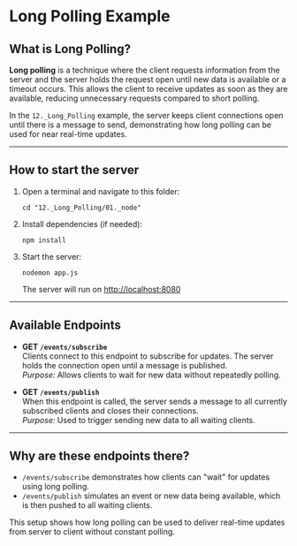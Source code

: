 # Long Polling Example

## What is Long Polling?

**Long polling** is a technique where the client requests information from the server and the server holds the request open until new data is available or a timeout occurs. This allows the client to receive updates as soon as they are available, reducing unnecessary requests compared to short polling.

In the `12._Long_Polling` example, the server keeps client connections open until there is a message to send, demonstrating how long polling can be used for near real-time updates.

---

## How to start the server

1. Open a terminal and navigate to this folder:
   ```
   cd "12._Long_Polling/01._node"
   ```
2. Install dependencies (if needed):
   ```
   npm install
   ```
3. Start the server:
   ```
   nodemon app.js
   ```
   The server will run on [http://localhost:8080](http://localhost:8080)

---

## Available Endpoints

- **GET `/events/subscribe`**  
  Clients connect to this endpoint to subscribe for updates. The server holds the connection open until a message is published.  
  *Purpose:* Allows clients to wait for new data without repeatedly polling.

- **GET `/events/publish`**  
  When this endpoint is called, the server sends a message to all currently subscribed clients and closes their connections.  
  *Purpose:* Used to trigger sending new data to all waiting clients.

---

## Why are these endpoints there?

- `/events/subscribe` demonstrates how clients can "wait" for updates using long polling.
- `/events/publish` simulates an event or new data being available, which is then pushed to all waiting clients.

This setup shows how long polling can be used to deliver real-time updates from server to client without constant polling.